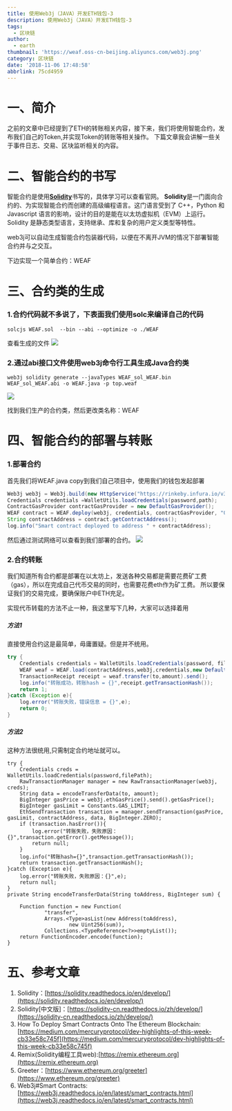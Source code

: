 ```yaml
---
title: 使用Web3j（JAVA）开发ETH钱包-3
description: 使用Web3j（JAVA）开发ETH钱包-3
tags:
  - 区块链
author:
  - earth
thumbnail: 'https://weaf.oss-cn-beijing.aliyuncs.com/web3j.png'
category: 区块链
date: '2018-11-06 17:48:58'
abbrlink: 75cd4959
---
```

一、简介
=========
之前的文章中已经提到了ETH的转账相关内容，接下来，我们将使用智能合约，发布我们自己的Token,并实现Token的转账等相关操作。
下篇文章我会讲解一些关于事件日志、交易、区块监听相关的内容。

二、智能合约的书写
===========

智能合约是使用[**Solidity**](https://solidity.readthedocs.io/en/develop/)书写的，具体学习可以查看官网。
**Solidity**是一门面向合约的、为实现智能合约而创建的高级编程语言。这门语言受到了 C++，Python 和 Javascript 语言的影响，设计的目的是能在以太坊虚拟机（EVM）上运行。Solidity 是静态类型语言，支持继承、库和复杂的用户定义类型等特性。

web3j可以自动生成智能合约包装器代码，以便在不离开JVM的情况下部署智能合约并与之交互。

下边实现一个简单合约：WEAF

三、合约类的生成
========
### 1.合约代码就不多说了，下表面我们使用solc来编译自己的代码

``` shell
solcjs WEAF.sol  --bin --abi --optimize -o ./WEAF
```

查看生成的文件
![](https://weaf.oss-cn-beijing.aliyuncs.com/weaf_sol.png)
### 2.通过abi接口文件使用web3j命令行工具生成Java合约类

``` shell
web3j solidity generate --javaTypes WEAF_sol_WEAF.bin WEAF_sol_WEAF.abi -o WEAF.java -p top.weaf
```
![](https://weaf.oss-cn-beijing.aliyuncs.com/web3j-10.png)

找到我们生产的合约类，然后更改类名称：WEAF

四、智能合约的部署与转账
===============
### 1.部署合约
首先我们将WEAF.java copy到我们自己项目中，使用我们的钱包发起部署

``` java
Web3j web3j = Web3j.build(new HttpService("https://rinkeby.infura.io/v3/ac1907c0a9314f18967a9609570698ad"));
Credentials credentials =WalletUtils.loadCredentials(password,path);
ContractGasProvider contractGasProvider = new DefaultGasProvider();
WEAF contract = WEAF.deploy(web3j, credentials, contractGasProvider, "0xe3342d40dc85a7a0ed0984d89c8905ef491a25dd",new BigInteger("1000000000000000000000")).send();
String contractAddress = contract.getContractAddress();
log.info("Smart contract deployed to address " + contractAddress);
```
然后通过测试网络可以查看到我们部署的合约。
![](https://weaf.oss-cn-beijing.aliyuncs.com/contract.png)

### 2.合约转账
我们知道所有合约都是部署在以太坊上，发送各种交易都是需要花费矿工费（gas），所以在完成自己代币交易的同时，也需要花费eth作为矿工费。
所以要保证我们的交易完成，要确保账户中ETH充足。

实现代币转载的方法不止一种，我这里写下几种，大家可以选择着用
##### 方法1
直接使用合约这是最简单，毋庸置疑。但是并不统用。
``` java
try {
    Credentials credentials = WalletUtils.loadCredentials(password, filePath);
    WEAF weaf = WEAF.load(contractAddress,web3j,credentials,new DefaultGasProvider());
    TransactionReceipt receipt = weaf.transfer(to,amount).send();
    log.info("转账成功，转账hash = {}",receipt.getTransactionHash());
    return 1;
}catch (Exception e){
    log.error("转账失败，错误信息 = {}",e);
    return 0;
}
```
##### 方法2 
这种方法很统用,只需制定合约地址就可以。
```
try {
    Credentials creds = WalletUtils.loadCredentials(password,filePath);
    RawTransactionManager manager = new RawTransactionManager(web3j, creds);
    String data = encodeTransferData(to, amount);
    BigInteger gasPrice = web3j.ethGasPrice().send().getGasPrice();
    BigInteger gasLimit = Constants.GAS_LIMIT;
    EthSendTransaction transaction = manager.sendTransaction(gasPrice, gasLimit, contractAddress, data, BigInteger.ZERO);
    if (transaction.hasError()){
        log.error("转账失败，失败原因：{}",transaction.getError().getMessage());
        return null;
    }
    log.info("转账hash={}",transaction.getTransactionHash());
    return transaction.getTransactionHash();
}catch (Exception e){
    log.error("转账失败，失败原因：{}",e);
    return null;
}
private String encodeTransferData(String toAddress, BigInteger sum) {

    Function function = new Function(
            "transfer",
            Arrays.<Type>asList(new Address(toAddress),
                    new Uint256(sum)),
            Collections.<TypeReference<?>>emptyList());
    return FunctionEncoder.encode(function);
}

```

五、参考文章
=========

1. Solidity：[https://solidity.readthedocs.io/en/develop/](https://solidity.readthedocs.io/en/develop/)
2. Solidity[中文版]：[https://solidity-cn.readthedocs.io/zh/develop/](https://solidity-cn.readthedocs.io/zh/develop/)
3. How To Deploy Smart Contracts Onto The Ethereum Blockchain:[https://medium.com/mercuryprotocol/dev-highlights-of-this-week-cb33e58c745f](https://medium.com/mercuryprotocol/dev-highlights-of-this-week-cb33e58c745f)
4. Remix(Solidity编程工具web):[https://remix.ethereum.org](https://remix.ethereum.org)
5. Greeter：[https://www.ethereum.org/greeter](https://www.ethereum.org/greeter)
6. Web3j#Smart Contracts:[https://web3j.readthedocs.io/en/latest/smart_contracts.html](https://web3j.readthedocs.io/en/latest/smart_contracts.html)